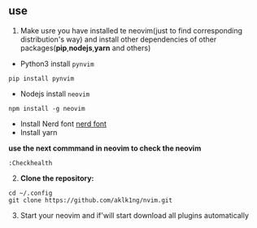 ## use

1. Make usre you have installed te neovim(just to find corresponding distribution's way) and install other dependencies of other packages(**pip**,**nodejs**,**yarn** and others)

- Python3 install `pynvim`
```plaintext
pip install pynvim
```
- Nodejs install `neovim`
```plaintext
npm install -g neovim
```
- Install Nerd font
[nerd font](https://www.nerdfonts.com/font-downloads) 
- Install yarn

**use the next commmand in neovim to check the neovim** 
```plaintext
:Checkhealth
```
2. **Clone the repository:**
```plaintext
cd ~/.config
git clone https://github.com/aklk1ng/nvim.git
```
3. Start your neovim and if'will start download all plugins automatically
